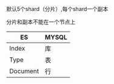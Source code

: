 默认5个shard（分片）,每个shard一个副本

分片和副本不能在一个节点上

| ES       | MYSQL |
| -------- | ----- |
| Index    | 库    |
| Type     | 表    |
| Document | 行    |

